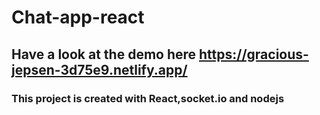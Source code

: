 # Chat-app-react
## Have a look at the demo here https://gracious-jepsen-3d75e9.netlify.app/

### This project is created with React,socket.io and nodejs
